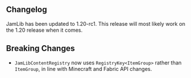 ## Changelog

JamLib has been updated to 1.20-rc1. This release will most likely work on
the 1.20 release when it comes.

## Breaking Changes

- `JamLibContentRegistry` now uses `RegistryKey<ItemGroup>` rather than
  `ItemGroup`, in line with Minecraft and Fabric API changes.

